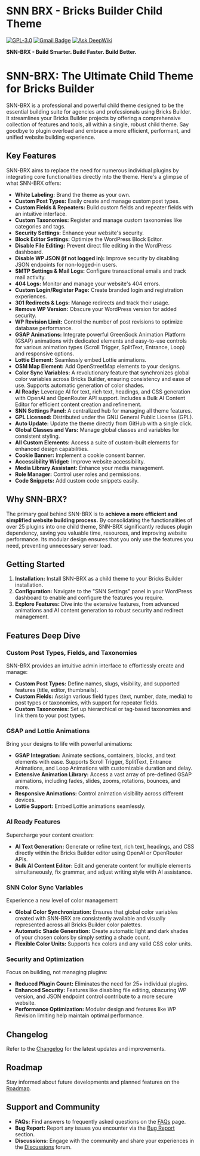 # SNN BRX - Bricks Builder Child Theme

[![GPL-3.0](https://img.shields.io/github/license/ESKYoung/shields-io-visitor-counter?logo=GNU&logoColor=FFFFFF)](https://github.com/sinanisler/snn-brx-child-theme/blob/main/license.txt)
[![Gmail Badge](https://img.shields.io/badge/-Download_Latest_Release-29903b?style=flat&logo=Download&logoColor=white)](https://sinanisler.com/snn-brx-download)
[![Ask DeepWiki](https://deepwiki.com/badge.svg)](https://deepwiki.com/sinanisler/snn-brx-child-theme)





**SNN-BRX - Build Smarter. Build Faster. Build Better.**



# SNN-BRX: The Ultimate Child Theme for Bricks Builder

SNN-BRX is a professional and powerful child theme designed to be the essential building suite for agencies and professionals using Bricks Builder. It streamlines your Bricks Builder projects by offering a comprehensive collection of features and tools, all within a single, robust child theme. Say goodbye to plugin overload and embrace a more efficient, performant, and unified website building experience.

## Key Features

SNN-BRX aims to replace the need for numerous individual plugins by integrating core functionalities directly into the theme. Here's a glimpse of what SNN-BRX offers:

*   **White Labeling:** Brand the theme as your own.
*   **Custom Post Types:** Easily create and manage custom post types.
*   **Custom Fields & Repeaters:** Build custom fields and repeater fields with an intuitive interface.
*   **Custom Taxonomies:** Register and manage custom taxonomies like categories and tags.
*   **Security Settings:** Enhance your website's security.
*   **Block Editor Settings:** Optimize the WordPress Block Editor.
*   **Disable File Editing:** Prevent direct file editing in the WordPress dashboard.
*   **Disable WP JSON (if not logged in):** Improve security by disabling JSON endpoints for non-logged-in users.
*   **SMTP Settings & Mail Logs:** Configure transactional emails and track mail activity.
*   **404 Logs:** Monitor and manage your website's 404 errors.
*   **Custom Login/Register Page:** Create branded login and registration experiences.
*   **301 Redirects & Logs:** Manage redirects and track their usage.
*   **Remove WP Version:** Obscure your WordPress version for added security.
*   **WP Revision Limit:** Control the number of post revisions to optimize database performance.
*   **GSAP Animations:** Integrate powerful GreenSock Animation Platform (GSAP) animations with dedicated elements and easy-to-use controls for various animation types (Scroll Trigger, SplitText, Entrance, Loop) and responsive options.
*   **Lottie Element:** Seamlessly embed Lottie animations.
*   **OSM Map Element:** Add OpenStreetMap elements to your designs.
*   **Color Sync Variables:** A revolutionary feature that synchronizes global color variables across Bricks Builder, ensuring consistency and ease of use. Supports automatic generation of color shades.
*   **AI Ready:** Leverage AI for text, rich text, headings, and CSS generation with OpenAI and OpenRouter API support. Includes a Bulk AI Content Editor for efficient content creation and refinement.
*   **SNN Settings Panel:** A centralized hub for managing all theme features.
*   **GPL Licensed:** Distributed under the GNU General Public License (GPL).
*   **Auto Update:** Update the theme directly from GitHub with a single click.
*   **Global Classes and Vars:** Manage global classes and variables for consistent styling.
*   **All Custom Elements:** Access a suite of custom-built elements for enhanced design capabilities.
*   **Cookie Banner:** Implement a cookie consent banner.
*   **Accessibility Widget:** Improve website accessibility.
*   **Media Library Assistant:** Enhance your media management.
*   **Role Manager:** Control user roles and permissions.
*   **Code Snippets:** Add custom code snippets easily.

## Why SNN-BRX?

The primary goal behind SNN-BRX is to **achieve a more efficient and simplified website building process.** By consolidating the functionalities of over 25 plugins into one child theme, SNN-BRX significantly reduces plugin dependency, saving you valuable time, resources, and improving website performance. Its modular design ensures that you only use the features you need, preventing unnecessary server load.

## Getting Started

1.  **Installation:** Install SNN-BRX as a child theme to your Bricks Builder installation.
2.  **Configuration:** Navigate to the "SNN Settings" panel in your WordPress dashboard to enable and configure the features you require.
3.  **Explore Features:** Dive into the extensive features, from advanced animations and AI content generation to robust security and redirect management.

## Features Deep Dive

### Custom Post Types, Fields, and Taxonomies

SNN-BRX provides an intuitive admin interface to effortlessly create and manage:

*   **Custom Post Types:** Define names, slugs, visibility, and supported features (title, editor, thumbnails).
*   **Custom Fields:** Assign various field types (text, number, date, media) to post types or taxonomies, with support for repeater fields.
*   **Custom Taxonomies:** Set up hierarchical or tag-based taxonomies and link them to your post types.

### GSAP and Lottie Animations

Bring your designs to life with powerful animations:

*   **GSAP Integration:** Animate sections, containers, blocks, and text elements with ease. Supports Scroll Trigger, SplitText, Entrance Animations, and Loop Animations with customizable duration and delay.
*   **Extensive Animation Library:** Access a vast array of pre-defined GSAP animations, including fades, slides, zooms, rotations, bounces, and more.
*   **Responsive Animations:** Control animation visibility across different devices.
*   **Lottie Support:** Embed Lottie animations seamlessly.

### AI Ready Features

Supercharge your content creation:

*   **AI Text Generation:** Generate or refine text, rich text, headings, and CSS directly within the Bricks Builder editor using OpenAI or OpenRouter APIs.
*   **Bulk AI Content Editor:** Edit and generate content for multiple elements simultaneously, fix grammar, and adjust writing style with AI assistance.

### SNN Color Sync Variables

Experience a new level of color management:

*   **Global Color Synchronization:** Ensures that global color variables created with SNN-BRX are consistently available and visually represented across all Bricks Builder color palettes.
*   **Automatic Shade Generation:** Create automatic light and dark shades of your chosen colors by simply setting a shade count.
*   **Flexible Color Units:** Supports hex colors and any valid CSS color units.

### Security and Optimization

Focus on building, not managing plugins:

*   **Reduced Plugin Count:** Eliminates the need for 25+ individual plugins.
*   **Enhanced Security:** Features like disabling file editing, obscuring WP version, and JSON endpoint control contribute to a more secure website.
*   **Performance Optimization:** Modular design and features like WP Revision limiting help maintain optimal performance.

## Changelog

Refer to the [Changelog](https://github.com/sinanisler/snn-brx-child-theme/releases) for the latest updates and improvements.

## Roadmap

Stay informed about future developments and planned features on the [Roadmap](https://sinanisler.com/snn-brx/#roadmap).

## Support and Community

*   **FAQs:** Find answers to frequently asked questions on the [FAQs](https://sinanisler.com/snn-brx/#faqs/) page.
*   **Bug Report:** Report any issues you encounter via the [Bug Report](https://github.com/sinanisler/snn-brx-child-theme/issues) section.
*   **Discussions:** Engage with the community and share your experiences in the [Discussions](https://github.com/sinanisler/snn-brx-child-theme/discussions/) forum.

